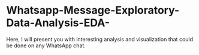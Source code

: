 # Whatsapp-Message-Exploratory-Data-Analysis-EDA-

Here, I will present you with interesting analysis and visualization that could be done on any WhatsApp chat.
